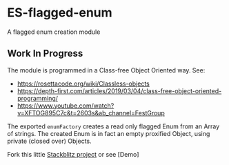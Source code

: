 # ES-flagged-enum
A flagged enum creation module

## Work In Progress
 
The module is programmed in a Class-free Object Oriented way. See:
* https://rosettacode.org/wiki/Classless-objects
* https://depth-first.com/articles/2019/03/04/class-free-object-oriented-programming/
* https://www.youtube.com/watch?v=XFTOG895C7c&t=2603s&ab_channel=FestGroup

The exported `enumFactory` creates a read only flagged Enum from an Array of strings.
The created Enum is in fact an empty proxified Object, using private (closed over) Objects.

Fork this little [Stackblitz project](ttps://stackblitz.com/edit/js-gxqsej?file=EnumFactory.js) or see [Demo]
